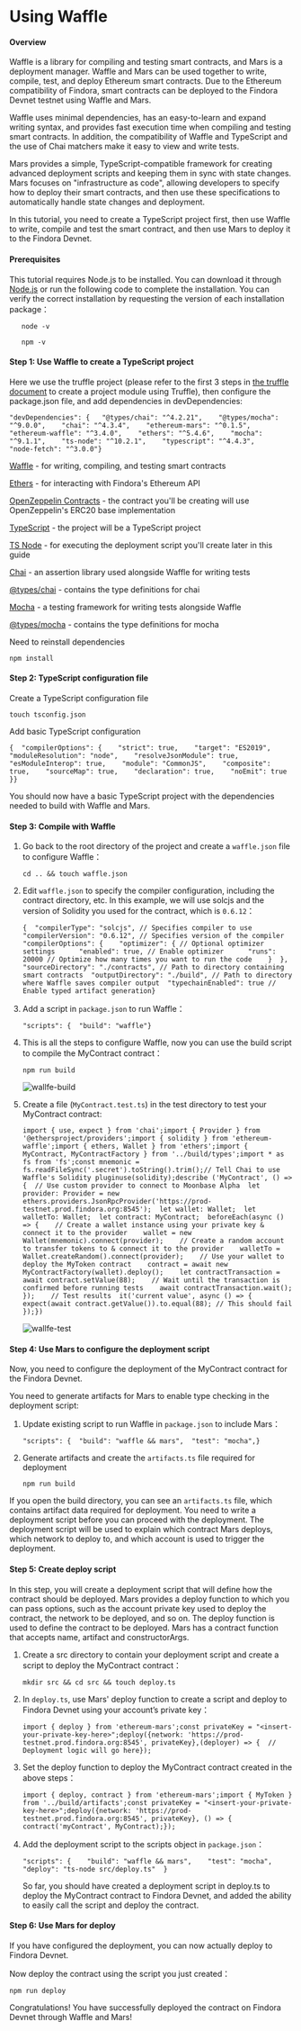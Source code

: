 # Using Waffle

#### Overview[​](https://wiki.findora.org/docs/developers/evm\_smart\_chain/evm-guides/deployment-guides/waffle#overview) <a href="#overview" id="overview"></a>

Waffle is a library for compiling and testing smart contracts, and Mars is a deployment manager. Waffle and Mars can be used together to write, compile, test, and deploy Ethereum smart contracts. Due to the Ethereum compatibility of Findora, smart contracts can be deployed to the Findora Devnet testnet using Waffle and Mars.

Waffle uses minimal dependencies, has an easy-to-learn and expand writing syntax, and provides fast execution time when compiling and testing smart contracts. In addition, the compatibility of Waffle and TypeScript and the use of Chai matchers make it easy to view and write tests.

Mars provides a simple, TypeScript-compatible framework for creating advanced deployment scripts and keeping them in sync with state changes. Mars focuses on "infrastructure as code", allowing developers to specify how to deploy their smart contracts, and then use these specifications to automatically handle state changes and deployment.

In this tutorial, you need to create a TypeScript project first, then use Waffle to write, compile and test the smart contract, and then use Mars to deploy it to the Findora Devnet.

#### Prerequisites[​](https://wiki.findora.org/docs/developers/evm\_smart\_chain/evm-guides/deployment-guides/waffle#prerequisites) <a href="#prerequisites" id="prerequisites"></a>

This tutorial requires Node.js to be installed. You can download it through [Node.js](https://nodejs.org/) or run the following code to complete the installation. You can verify the correct installation by requesting the version of each installation package：

```
   node -v
```

```
   npm -v
```

#### Step 1: Use Waffle to create a TypeScript project[​](https://wiki.findora.org/docs/developers/evm\_smart\_chain/evm-guides/deployment-guides/waffle#step-1-use-waffle-to-create-a-typescript-project) <a href="#step-1-use-waffle-to-create-a-typescript-project" id="step-1-use-waffle-to-create-a-typescript-project"></a>

Here we use the truffle project (please refer to the first 3 steps in [the truffle document](https://wiki.findora.org/docs/developers/evm/evm-guides/deployment-guides/truffle) to create a project module using Truffle), then configure the package.json file, and add dependencies in devDependencies:

```
"devDependencies": {   "@types/chai": "^4.2.21",    "@types/mocha": "^9.0.0",    "chai": "^4.3.4",    "ethereum-mars": "^0.1.5",    "ethereum-waffle": "^3.4.0",    "ethers": "^5.4.6",    "mocha": "^9.1.1",    "ts-node": "^10.2.1",    "typescript": "^4.4.3",    "node-fetch": "^3.0.0"}
```

[Waffle](https://github.com/EthWorks/Waffle) - for writing, compiling, and testing smart contracts

[Ethers](https://github.com/ethers-io/ethers.js/) - for interacting with Findora's Ethereum API

[OpenZeppelin Contracts](https://github.com/OpenZeppelin/openzeppelin-contracts) - the contract you'll be creating will use OpenZeppelin's ERC20 base implementation

[TypeScript](https://github.com/microsoft/TypeScript) - the project will be a TypeScript project

[TS Node](https://github.com/TypeStrong/ts-node) - for executing the deployment script you'll create later in this guide

[Chai](https://github.com/chaijs/chai) - an assertion library used alongside Waffle for writing tests

[@types/chai](https://github.com/DefinitelyTyped/DefinitelyTyped/tree/HEAD/types/chai) - contains the type definitions for chai

[Mocha](https://github.com/mochajs/mocha) - a testing framework for writing tests alongside Waffle

[@types/mocha](https://github.com/DefinitelyTyped/DefinitelyTyped/tree/HEAD/types/mocha) - contains the type definitions for mocha

Need to reinstall dependencies

```
npm install
```

#### Step 2: TypeScript configuration file[​](https://wiki.findora.org/docs/developers/evm\_smart\_chain/evm-guides/deployment-guides/waffle#step-2-typescript-configuration-file) <a href="#step-2-typescript-configuration-file" id="step-2-typescript-configuration-file"></a>

Create a TypeScript configuration file

```
touch tsconfig.json
```

Add basic TypeScript configuration

```
{  "compilerOptions": {    "strict": true,    "target": "ES2019",    "moduleResolution": "node",    "resolveJsonModule": true,    "esModuleInterop": true,    "module": "CommonJS",    "composite": true,    "sourceMap": true,    "declaration": true,    "noEmit": true  }}
```

You should now have a basic TypeScript project with the dependencies needed to build with Waffle and Mars.

#### Step 3: Compile with Waffle[​](https://wiki.findora.org/docs/developers/evm\_smart\_chain/evm-guides/deployment-guides/waffle#step-3-compile-with-waffle) <a href="#step-3-compile-with-waffle" id="step-3-compile-with-waffle"></a>

1.  Go back to the root directory of the project and create a `waffle.json` file to configure Waffle：

    ```
    cd .. && touch waffle.json
    ```
2.  Edit `waffle.json` to specify the compiler configuration, including the contract directory, etc. In this example, we will use solcjs and the version of Solidity you used for the contract, which is `0.6.12`：

    ```
    {  "compilerType": "solcjs", // Specifies compiler to use  "compilerVersion": "0.6.12", // Specifies version of the compiler  "compilerOptions": {    "optimizer": { // Optional optimizer settings      "enabled": true, // Enable optimizer      "runs": 20000 // Optimize how many times you want to run the code    }  },  "sourceDirectory": "./contracts", // Path to directory containing smart contracts  "outputDirectory": "./build", // Path to directory where Waffle saves compiler output  "typechainEnabled": true // Enable typed artifact generation}
    ```
3.  Add a script in `package.json` to run Waffle：

    ```
    "scripts": {  "build": "waffle"}
    ```
4.  This is all the steps to configure Waffle, now you can use the build script to compile the MyContract contract：

    ```
    npm run build
    ```

    ![wallfe-build](https://wiki.findora.org/assets/images/wallfe-build-ad7fab85ee69bc672ae67e04f003b98e.jpg)
5.  Create a file (`MyContract.test.ts`) in the test directory to test your MyContract contract:

    ```
    import { use, expect } from 'chai';import { Provider } from '@ethersproject/providers';import { solidity } from 'ethereum-waffle';import { ethers, Wallet } from 'ethers';import { MyContract, MyContractFactory } from '../build/types';import * as fs from 'fs';const mnemonic = fs.readFileSync('.secret').toString().trim();// Tell Chai to use Waffle's Solidity pluginuse(solidity);describe ('MyContract', () => {  // Use custom provider to connect to Moonbase Alpha  let provider: Provider = new ethers.providers.JsonRpcProvider('https://prod-testnet.prod.findora.org:8545');  let wallet: Wallet;  let walletTo: Wallet;  let contract: MyContract;  beforeEach(async () => {    // Create a wallet instance using your private key & connect it to the provider    wallet = new Wallet(mnemonic).connect(provider);    // Create a random account to transfer tokens to & connect it to the provider    walletTo = Wallet.createRandom().connect(provider);    // Use your wallet to deploy the MyToken contract    contract = await new MyContractFactory(wallet).deploy();    let contractTransaction = await contract.setValue(88);    // Wait until the transaction is confirmed before running tests    await contractTransaction.wait();  });    // Test results  it('current value', async () => {    expect(await contract.getValue()).to.equal(88); // This should fail  });})
    ```

    ![wallfe-test](https://wiki.findora.org/assets/images/wallfe-test-005b99467a31c16c1e334bf8124b8163.jpg)

#### Step 4: Use Mars to configure the deployment script[​](https://wiki.findora.org/docs/developers/evm\_smart\_chain/evm-guides/deployment-guides/waffle#step-4-use-mars-to-configure-the-deployment-script) <a href="#step-4-use-mars-to-configure-the-deployment-script" id="step-4-use-mars-to-configure-the-deployment-script"></a>

Now, you need to configure the deployment of the MyContract contract for the Findora Devnet.

You need to generate artifacts for Mars to enable type checking in the deployment script:

1.  Update existing script to run Waffle in `package.json` to include Mars：

    ```
    "scripts": {  "build": "waffle && mars",  "test": "mocha",}
    ```
2.  Generate artifacts and create the `artifacts.ts` file required for deployment

    ```
    npm run build
    ```

If you open the build directory, you can see an `artifacts.ts` file, which contains artifact data required for deployment. You need to write a deployment script before you can proceed with the deployment. The deployment script will be used to explain which contract Mars deploys, which network to deploy to, and which account is used to trigger the deployment.

#### Step 5: Create deploy script[​](https://wiki.findora.org/docs/developers/evm\_smart\_chain/evm-guides/deployment-guides/waffle#step-5-create-deploy-script) <a href="#step-5-create-deploy-script" id="step-5-create-deploy-script"></a>

In this step, you will create a deployment script that will define how the contract should be deployed. Mars provides a deploy function to which you can pass options, such as the account private key used to deploy the contract, the network to be deployed, and so on. The deploy function is used to define the contract to be deployed. Mars has a contract function that accepts name, artifact and constructorArgs.

1.  Create a src directory to contain your deployment script and create a script to deploy the MyContract contract：

    ```
    mkdir src && cd src && touch deploy.ts
    ```
2.  In `deploy.ts`, use Mars' deploy function to create a script and deploy to Findora Devnet using your account’s private key：

    ```
    import { deploy } from 'ethereum-mars';const privateKey = "<insert-your-private-key-here>";deploy({network: 'https://prod-testnet.prod.findora.org:8545', privateKey},(deployer) => {  // Deployment logic will go here});
    ```
3.  Set the deploy function to deploy the MyContract contract created in the above steps：

    ```
    import { deploy, contract } from 'ethereum-mars';import { MyToken } from '../build/artifacts';const privateKey = "<insert-your-private-key-here>";deploy({network: 'https://prod-testnet.prod.findora.org:8545', privateKey}, () => {  contract('myContract', MyContract);});
    ```
4.  Add the deployment script to the scripts object in `package.json`：

    ```
    "scripts": {    "build": "waffle && mars",    "test": "mocha",    "deploy": "ts-node src/deploy.ts"  }
    ```

    So far, you should have created a deployment script in deploy.ts to deploy the MyContract contract to Findora Devnet, and added the ability to easily call the script and deploy the contract.

#### Step 6: Use Mars for deploy[​](https://wiki.findora.org/docs/developers/evm\_smart\_chain/evm-guides/deployment-guides/waffle#step-6-use-mars-for-deploy) <a href="#step-6-use-mars-for-deploy" id="step-6-use-mars-for-deploy"></a>

If you have configured the deployment, you can now actually deploy to Findora Devnet.

Now deploy the contract using the script you just created：

```
npm run deploy
```

Congratulations! You have successfully deployed the contract on Findora Devnet through Waffle and Mars!
